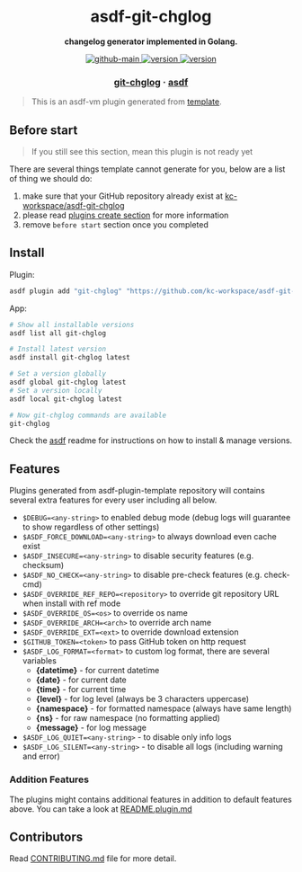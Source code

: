 <h1 align="center">
  asdf-git-chglog
</h1>

<!-- Description section -->
<p align="center">
  <strong>changelog generator implemented in Golang.</strong>
</p>

<!-- Badges section -->
<p align="center">
  <a href="https://github.com/kc-workspace/asdf-git-chglog/actions/workflows/main.yml">
    <img
      alt="github-main"
      src="https://img.shields.io/github/actions/workflow/status/kc-workspace/asdf-git-chglog/main.yml?style=flat-square&logo=github">
  </a>
  <a href="https://github.com/kc-workspace/asdf-git-chglog/releases">
    <img
      alt="version"
      src="https://img.shields.io/github/v/release/kc-workspace/asdf-git-chglog?style=flat-square&logo=github">
  </a>
  <a href="https://github.com/kc-workspace/asdf-git-chglog/commits/main">
    <img
      alt="version"
      src="https://img.shields.io/github/last-commit/kc-workspace/asdf-git-chglog/main?style=flat-square&logo=github">
  </a>
</p>

<!-- Links section -->
<h3 align="center">
  <a href="https://godoc.org/github.com/git-chglog/git-chglog">git-chglog</a>
  <span> · </span>
  <a href="https://asdf-vm.com">asdf</a>
</h3>

> This is an asdf-vm plugin generated from [template][template-gh].

## Before start

> If you still see this section, mean this plugin is not ready yet

There are several things template cannot generate for you,
below are a list of thing we should do:

1. make sure that your GitHub repository already exist at [kc-workspace/asdf-git-chglog][plugin-gh]
2. please read [plugins create section][asdf-create-plugin] for more information
3. remove `before start` section once you completed

## Install

Plugin:

```sh
asdf plugin add "git-chglog" "https://github.com/kc-workspace/asdf-git-chglog.git"
```

App:

```sh
# Show all installable versions
asdf list all git-chglog

# Install latest version
asdf install git-chglog latest

# Set a version globally
asdf global git-chglog latest
# Set a version locally
asdf local git-chglog latest

# Now git-chglog commands are available
git-chglog
```

Check the [asdf][asdf-link] readme for instructions on
how to install & manage versions.

## Features

Plugins generated from asdf-plugin-template repository will
contains several extra features for every user including all below.

- `$DEBUG=<any-string>` to enabled debug mode (debug logs will guarantee to show regardless of other settings)
- `$ASDF_FORCE_DOWNLOAD=<any-string>` to always download even cache exist
- `$ASDF_INSECURE=<any-string>` to disable security features (e.g. checksum)
- `$ASDF_NO_CHECK=<any-string>` to disable pre-check features (e.g. check-cmd)
- `$ASDF_OVERRIDE_REF_REPO=<repository>` to override git repository URL when install with ref mode
- `$ASDF_OVERRIDE_OS=<os>` to override os name
- `$ASDF_OVERRIDE_ARCH=<arch>` to override arch name
- `$ASDF_OVERRIDE_EXT=<ext>` to override download extension
- `$GITHUB_TOKEN=<token>` to pass GitHub token on http request
- `$ASDF_LOG_FORMAT=<format>` to custom log format, there are several variables
  - **{datetime}** - for current datetime
  - **{date}** - for current date
  - **{time}** - for current time
  - **{level}** - for log level (always be 3 characters uppercase)
  - **{namespace}** - for formatted namespace (always have same length)
  - **{ns}** - for raw namespace (no formatting applied)
  - **{message}** - for log message
- `$ASDF_LOG_QUIET=<any-string>` - to disable only info logs
- `$ASDF_LOG_SILENT=<any-string>` - to disable all logs (including warning and error)

### Addition Features

The plugins might contains additional features
in addition to default features above.
You can take a look at [README.plugin.md][app-readme-md]

## Contributors

Read [CONTRIBUTING.md][contributing-md] file for more detail.

<!-- LINKS SECTION -->

[app-readme-md]: ./README.plugin.md
[contributing-md]: ./CONTRIBUTING.md
[plugin-gh]: https://github.com/kc-workspace/asdf-git-chglog
[template-gh]: https://github.com/kc-workspace/asdf-plugin-template
[asdf-link]: https://github.com/asdf-vm/asdf
[asdf-create-plugin]: https://asdf-vm.com/plugins/create.html
